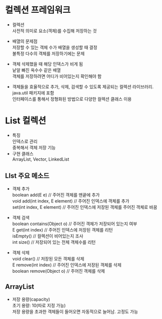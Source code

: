# 컬렉션 프레임워크

- 컬렉션  
사전적 의미로 요소(객체)를 수집해 저장하는 것  

- 배열의 문제점  
저장할 수 있는 객체 수가 배열을 생성할 때 결정  
불특정 다수의 객체를 저장하기에는 문제  

- 객체 삭제했을 때 해당 인덱스가 비게 됨  
낱알 빠진 옥수수 같은 배열  
객체를 저장하려면 어디가 비어있는지 확인해야 함  

- 객체들을 효율적으로 추가, 삭제, 검색할 수 있도록 제공되는 컬렉션 라이브러리.  
java.util 패키지에 포함  
인터페이스를 통해서 정형화된 방법으로 다양한 컬렉션 클래스 이용  

# List 컬렉션

- 특징  
인덱스로 관리  
중복해서 객체 저장 기능  
- 구현 클래스  
ArrayList, Vector, LinkedList

## LIst 주요 메소드

- 객체 추가  
boolean add(E e) // 주어진 객체를 맨끝에 추가  
void add(int index, E element) // 주어진 인덱스에 객체를 추가  
set(int index, E element) // 주어진 인덱스에 저장된 객체를 주어진 객체로 바꿈  

- 객체 검색  
boolean contains(Object o) // 주어진 객체가 저장되어 있는지 여부  
E get(int index) // 주어진 인덱스에 저장된 객체를 리턴  
isEmpty() // 컬렉션이 비어있는지 조사  
int size() // 저장되어 있는 전체 객체수를 리턴  

- 객체 삭제  
void clear() // 저장된 모든 객체를 삭제  
E remove(int index) // 주어진 인덱스에 저장된 객체를 삭제  
boolean remove(Object o) // 주어진 객체를 삭제  

## ArrayList
- 저장 용량(capacity)  
초기 용량: 10(따로 지정 가능)  
저장 용량을 초과한 객체들이 들어오면 자동적으로 늘어남. 고정도 가능

